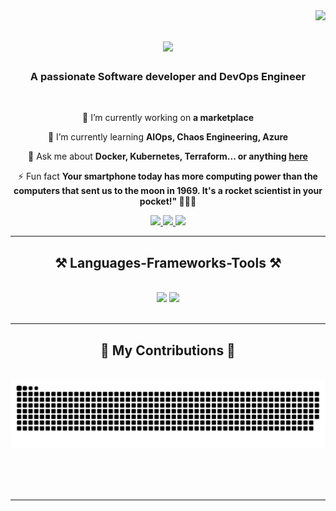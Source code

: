 <img align="right" src="https://visitor-badge.laobi.icu/badge?page_id=azlanmalik.azlanmalik" />

<h1 align="center">
    <img src="https://readme-typing-svg.herokuapp.com/?font=Righteous&size=35&center=true&vCenter=true&width=500&height=70&duration=4000&lines=Hi+There!+👋;+I'm+Azlan+Malik!;" />
</h1>

<h3 align="center">A passionate Software developer and DevOps Engineer </h3>

<br/>

<div align="center">
 
 🔭 I’m currently working on **a marketplace**
 
 🌱 I’m currently learning **AIOps, Chaos Engineering, Azure** 

💬 Ask me about **Docker, Kubernetes, Terraform... or anything [here](https://github.com/azlanmalik/azlanmalik/issues)**

⚡ Fun fact **Your smartphone today has more computing power than the computers that sent us to the moon in 1969. It's a rocket scientist in your pocket!" 🚀📱😄**

 </div>
 
<div align="center"> 
  <a href="mailto:azlanmalik409@gmail.com">
    <img src="https://img.shields.io/badge/Gmail-333333?style=for-the-badge&logo=gmail&logoColor=red" />
  </a>
  <a href="https://linkedin.com/in/azlan-malik-b1baa815a" target="_blank">
    <img src="https://img.shields.io/badge/LinkedIn-0077B5?style=for-the-badge&logo=linkedin&logoColor=white" target="_blank" />
  </a>
  <a href="https://www.azlanmalik.tech" target="_blank">
     <img src="https://img.shields.io/badge/Portfolio-FF5722?style=for-the-badge&logo=todoist&logoColor=white" target="_blank" /> <!-- sqlite, safari, google-chrome are other good icon options -->
  </a>
</div>

 <hr/>
 
<h2 align="center">⚒️ Languages-Frameworks-Tools ⚒️</h2>
<br/>
<div align="center">
    <img src="https://skillicons.dev/icons?i=aws,gcp,ansible,jenkins,docker,terraform,html,css,vscode,gitlab,github,git,kubernetes" />
    <img src="https://skillicons.dev/icons?i=java,python,javascript,bash,mongodb,mysql,django,flask,linux,redis" /><br>
</div>

<br/>
<hr/>

<div align="center">
  <h2>🐍 My Contributions 🐍</h2>
  <br>
  <img alt="snake eating my contributions" src="https://raw.githubusercontent.com/azlanmalik/azlanmalik/output/github-contribution-grid-snake.svg" />
  
  <br/><br/><br/>
</div>

<hr/>




<br/>
